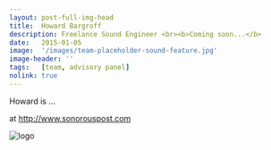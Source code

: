 ```yaml
---
layout: post-full-img-head
title:  Howard Bargroff
description: Freelance Sound Engineer <br><b>Coming soon...</b>
date:   2015-01-05
image:  '/images/team-placeholder-sound-feature.jpg'
image-header: ''
tags:   [team, advisory panel]
nolink: true
---
```

Howard is ... 


at http://www.sonorouspost.com


<img class="lazy" data-src="../images/team-panel-sonorous-sound.png" alt="logo">
